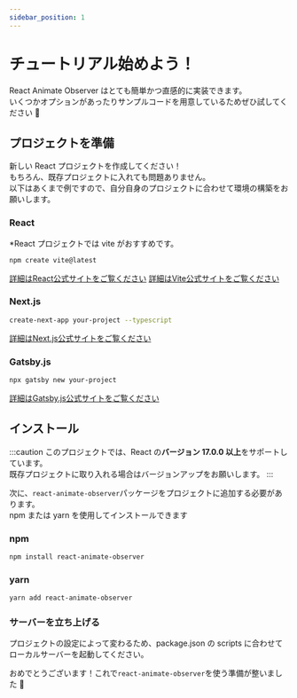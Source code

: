 ```yaml
---
sidebar_position: 1
---
```


# チュートリアル始めよう！

React Animate Observer はとても簡単かつ直感的に実装できます。<br />
いくつかオプションがあったりサンプルコードを用意しているためぜひ試してください 🚀

## プロジェクトを準備

新しい React プロジェクトを作成してください！<br />
もちろん、既存プロジェクトに入れても問題ありません。<br />
以下はあくまで例ですので、自分自身のプロジェクトに合わせて環境の構築をお願いします。

### React

\*React プロジェクトでは vite がおすすめです。

```bash
npm create vite@latest
```

[詳細はReact公式サイトをご覧ください](https://ja.legacy.reactjs.org/docs/create-a-new-react-app.html)
[詳細はVite公式サイトをご覧ください](https://ja.vitejs.dev/guide/)

### Next.js

```bash
create-next-app your-project --typescript
```

[詳細はNext.js公式サイトをご覧ください](https://nextjs.org/docs/getting-started/installation)

### Gatsby.js

```bash
npx gatsby new your-project
```

[詳細はGatsby.js公式サイトをご覧ください](https://www.gatsbyjs.com/docs/tutorial/getting-started/part-0/)

## インストール

:::caution
このプロジェクトでは、React の**バージョン 17.0.0 以上**をサポートしています。<br />
既存プロジェクトに取り入れる場合はバージョンアップをお願いします。
:::

次に、`react-animate-observer`パッケージをプロジェクトに追加する必要があります。<br />
npm または yarn を使用してインストールできます

### npm

```bash
npm install react-animate-observer
```

### yarn

```bash
yarn add react-animate-observer
```

### サーバーを立ち上げる

プロジェクトの設定によって変わるため、package.json の scripts に合わせてローカルサーバーを起動してください。

おめでとうございます！これで`react-animate-observer`を使う準備が整いました 🎉
